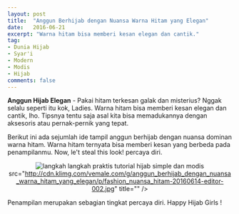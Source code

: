 ```yaml
---
layout: post
title:  "Anggun Berhijab dengan Nuansa Warna Hitam yang Elegan"
date:   2016-06-21
excerpt: "Warna hitam bisa memberi kesan elegan dan cantik."
tag:
- Dunia Hijab
- Syar'i
- Modern
- Modis
- Hijab
comments: false
---
```


<b>Anggun Hijab Elegan</b> - Pakai hitam terkesan galak dan misterius? Nggak selalu seperti itu kok, Ladies. Warna hitam bisa memberi kesan elegan dan cantik, lho. Tipsnya tentu saja asal kita bisa memadukannya dengan aksesoris atau pernak-pernik yang tepat.

Berikut ini ada sejumlah ide tampil anggun berhijab dengan nuansa dominan warna hitam. Warna hitam ternyata bisa memberi kesan yang berbeda pada penampilanmu. Now, le't steal this look! percaya diri.

<center><img alt="langkah langkah praktis tutorial hijab simple dan modis" border="0" 

src="http://cdn.klimg.com/vemale.com/g/anggun_berhijab_dengan_nuansa_warna_hitam_yang_elegan/p/fashion_nuansa_hitam-20160614-editor-002.jpg" title="" /></center>

Penampilan merupakan sebagian tingkat percaya diri. Happy Hijab Girls !

